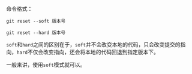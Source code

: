 命令格式：

```
git reset --soft 版本号

git reset --hard 版本号
```

`soft`和`hard`之间的区别在于，`soft`并不会改变本地的代码，只会改变提交的指向，`hard`不仅会改变指向，还会将本地的代码回退到指定版本下。

一般来讲，使用`soft`模式就可以。